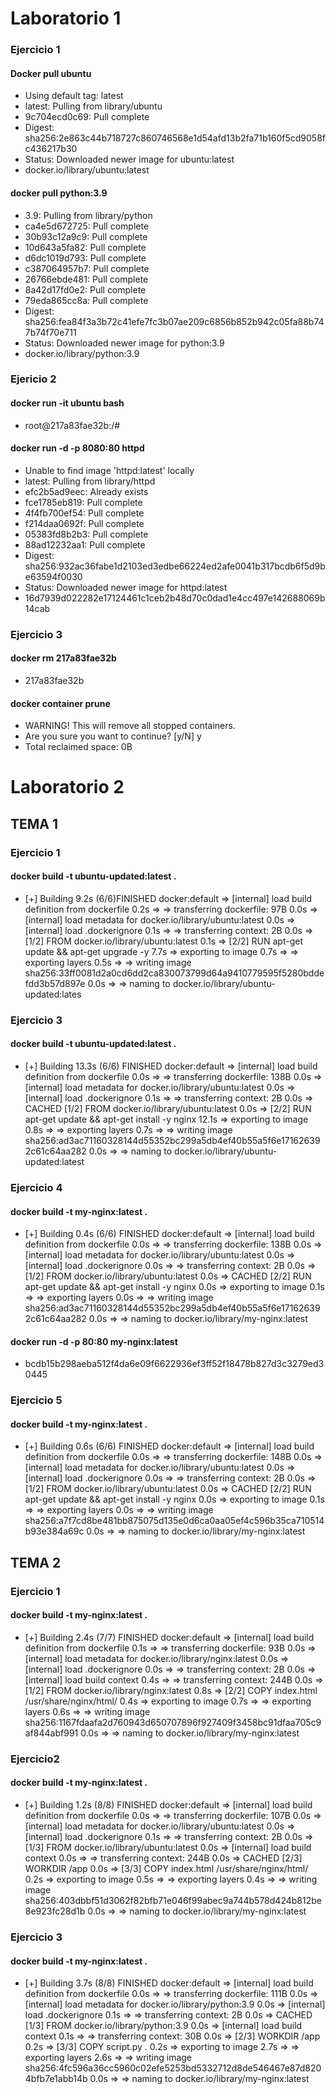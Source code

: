 # Laboratorio 1
### Ejercicio 1
#### Docker pull ubuntu
* Using default tag: latest 
* latest: Pulling from library/ubuntu
* 9c704ecd0c69: Pull complete 
* Digest: sha256:2e863c44b718727c860746568e1d54afd13b2fa71b160f5cd9058fc436217b30
* Status: Downloaded newer image for ubuntu:latest
* docker.io/library/ubuntu:latest 

#### docker pull python:3.9
* 3.9: Pulling from library/python
* ca4e5d672725: Pull complete 
* 30b93c12a9c9: Pull complete 
* 10d643a5fa82: Pull complete 
* d6dc1019d793: Pull complete 
* c387064957b7: Pull complete 
* 26766ebde481: Pull complete 
* 8a42d17fd0e2: Pull complete 
* 79eda865cc8a: Pull complete 
* Digest: sha256:fea84f3a3b72c41efe7fc3b07ae209c6856b852b942c05fa88b747b74f70e711
* Status: Downloaded newer image for python:3.9
* docker.io/library/python:3.9

### Ejericio 2
#### docker run -it ubuntu bash 
* root@217a83fae32b:/# 

#### docker run -d -p 8080:80 httpd
* Unable to find image 'httpd:latest' locally
* latest: Pulling from library/httpd
* efc2b5ad9eec: Already exists 
* fce1785eb819: Pull complete 
* 4f4fb700ef54: Pull complete 
* f214daa0692f: Pull complete 
* 05383fd8b2b3: Pull complete 
* 88ad12232aa1: Pull complete 
* Digest: sha256:932ac36fabe1d2103ed3edbe66224ed2afe0041b317bcdb6f5d9be63594f0030
* Status: Downloaded newer image for httpd:latest
* 16d7939d022282e17124461c1ceb2b48d70c0dad1e4cc497e142688069b14cab

### Ejercicio 3
#### docker rm 217a83fae32b
* 217a83fae32b
#### docker container prune
* WARNING! This will remove all stopped containers.
* Are you sure you want to continue? [y/N] y
* Total reclaimed space: 0B

# Laboratorio 2

## TEMA 1
### Ejercicio 1
#### docker build -t ubuntu-updated:latest .
* [+] Building 9.2s (6/6)FINISHED                                                                                         docker:default
 => [internal] load build definition from dockerfile                                                                               0.2s
 => => transferring dockerfile: 97B                                                                                                0.0s
 => [internal] load metadata for docker.io/library/ubuntu:latest                                                                   0.0s
 => [internal] load .dockerignore                                                                                                  0.1s
 => => transferring context: 2B                                                                                                    0.0s
 => [1/2] FROM docker.io/library/ubuntu:latest                                                                                     0.1s
 => [2/2] RUN apt-get update && apt-get upgrade -y                                                                                 7.7s
 => exporting to image                                                                                                             0.7s 
 => => exporting layers                                                                                                            0.5s 
 => => writing image sha256:33ff0081d2a0cd6dd2ca830073799d64a9410779595f5280bddefdd3b57d897e                                       0.0s 
 => => naming to docker.io/library/ubuntu-updated:lates

### Ejercicio 3
#### docker build -t ubuntu-updated:latest .
* [+] Building 13.3s (6/6) FINISHED                                                                                        docker:default
 => [internal] load build definition from dockerfile                                                                               0.0s
 => => transferring dockerfile: 138B                                                                                               0.0s
 => [internal] load metadata for docker.io/library/ubuntu:latest                                                                   0.0s
 => [internal] load .dockerignore                                                                                                  0.1s
 => => transferring context: 2B                                                                                                    0.0s
 => CACHED [1/2] FROM docker.io/library/ubuntu:latest                                                                              0.0s
 => [2/2] RUN apt-get update && apt-get install -y nginx                                                                          12.1s
 => exporting to image                                                                                                             0.8s 
 => => exporting layers                                                                                                            0.7s 
 => => writing image sha256:ad3ac71160328144d55352bc299a5db4ef40b55a5f6e171626392c61c64aa282                                       0.0s 
 => => naming to docker.io/library/ubuntu-updated:latest 

### Ejercicio 4 
#### docker build -t my-nginx:latest .
* [+] Building 0.4s (6/6)                       FINISHED                                                                                         docker:default
 => [internal] load build definition from dockerfile                                                                               0.0s
 => => transferring dockerfile: 138B                                                                                               0.0s
 => [internal] load metadata for docker.io/library/ubuntu:latest                                                                   0.0s
 => [internal] load .dockerignore                                                                                                  0.0s
 => => transferring context: 2B                                                                                                    0.0s
 => [1/2] FROM docker.io/library/ubuntu:latest                                                                                     0.0s
 => CACHED [2/2] RUN apt-get update && apt-get install -y nginx                                                                    0.0s
 => exporting to image                                                                                                             0.1s
 => => exporting layers                                                                                                            0.0s
 => => writing image sha256:ad3ac71160328144d55352bc299a5db4ef40b55a5f6e171626392c61c64aa282                                       0.0s
 => => naming to docker.io/library/my-nginx:latest   

#### docker run -d -p 80:80 my-nginx:latest
* bcdb15b298aeba512f4da6e09f6622936ef3ff52f18478b827d3c3279ed30445

### Ejercicio 5
#### docker build -t my-nginx:latest .
* [+] Building 0.6s (6/6) FINISHED                                                                                         docker:default
 => [internal] load build definition from dockerfile                                                                               0.0s
 => => transferring dockerfile: 148B                                                                                               0.0s
 => [internal] load metadata for docker.io/library/ubuntu:latest                                                                   0.0s
 => [internal] load .dockerignore                                                                                                  0.0s
 => => transferring context: 2B                                                                                                    0.0s
 => [1/2] FROM docker.io/library/ubuntu:latest                                                                                     0.0s
 => CACHED [2/2] RUN apt-get update && apt-get install -y nginx                                                                    0.0s
 => exporting to image                                                                                                             0.1s
 => => exporting layers                                                                                                            0.0s
 => => writing image sha256:a7f7cd8be481bb875075d135e0d6ca0aa05ef4c596b35ca710514b93e384a69c                                       0.0s
 => => naming to docker.io/library/my-nginx:latest 

## TEMA 2

### Ejercicio 1
#### docker build -t my-nginx:latest .
* [+] Building 2.4s (7/7) FINISHED                                                                                                 docker:default
 => [internal] load build definition from dockerfile                                                                                       0.1s
 => => transferring dockerfile: 93B                                                                                                        0.0s
 => [internal] load metadata for docker.io/library/nginx:latest                                                                            0.0s
 => [internal] load .dockerignore                                                                                                          0.0s
 => => transferring context: 2B                                                                                                            0.0s
 => [internal] load build context                                                                                                          0.4s
 => => transferring context: 244B                                                                                                          0.0s
 => [1/2] FROM docker.io/library/nginx:latest                                                                                              0.8s
 => [2/2] COPY index.html /usr/share/nginx/html/                                                                                           0.4s
 => exporting to image                                                                                                                     0.7s
 => => exporting layers                                                                                                                    0.6s
 => => writing image sha256:1167fdaafa2d760943d650707896f927409f3458bc91dfaa705c9af844abf991                                               0.0s
 => => naming to docker.io/library/my-nginx:latest  

### Ejercicio2
#### docker build -t my-nginx:latest .
* [+] Building 1.2s (8/8) FINISHED                                                                                                 docker:default
 => [internal] load build definition from dockerfile                                                                                       0.0s
 => => transferring dockerfile: 107B                                                                                                       0.0s
 => [internal] load metadata for docker.io/library/ubuntu:latest                                                                           0.0s
 => [internal] load .dockerignore                                                                                                          0.1s
 => => transferring context: 2B                                                                                                            0.0s
 => [1/3] FROM docker.io/library/ubuntu:latest                                                                                             0.0s
 => [internal] load build context                                                                                                          0.0s
 => => transferring context: 244B                                                                                                          0.0s
 => CACHED [2/3] WORKDIR /app                                                                                                              0.0s
 => [3/3] COPY index.html /usr/share/nginx/html/                                                                                           0.2s
 => exporting to image                                                                                                                     0.5s
 => => exporting layers                                                                                                                    0.4s
 => => writing image sha256:403dbbf51d3062f82bfb71e046f99abec9a744b578d424b812be8e923fc28d1b                                               0.0s
 => => naming to docker.io/library/my-nginx:latest 


### Ejercicio 3
#### docker build -t my-nginx:latest .
* [+] Building 3.7s (8/8) FINISHED                                                                                                 docker:default
 => [internal] load build definition from dockerfile                                                                                       0.0s
 => => transferring dockerfile: 111B                                                                                                       0.0s
 => [internal] load metadata for docker.io/library/python:3.9                                                                              0.0s
 => [internal] load .dockerignore                                                                                                          0.1s
 => => transferring context: 2B                                                                                                            0.0s
 => CACHED [1/3] FROM docker.io/library/python:3.9                                                                                         0.0s
 => [internal] load build context                                                                                                          0.1s
 => => transferring context: 30B                                                                                                           0.0s
 => [2/3] WORKDIR /app                                                                                                                     0.2s
 => [3/3] COPY script.py .                                                                                                                 0.2s
 => exporting to image                                                                                                                     2.7s
 => => exporting layers                                                                                                                    2.6s
 => => writing image sha256:4fc596a36cc5960c02efe5253bd5332712d8de546467e87d8204bfb7e1abb14b                                               0.0s
 => => naming to docker.io/library/my-nginx:latest  
